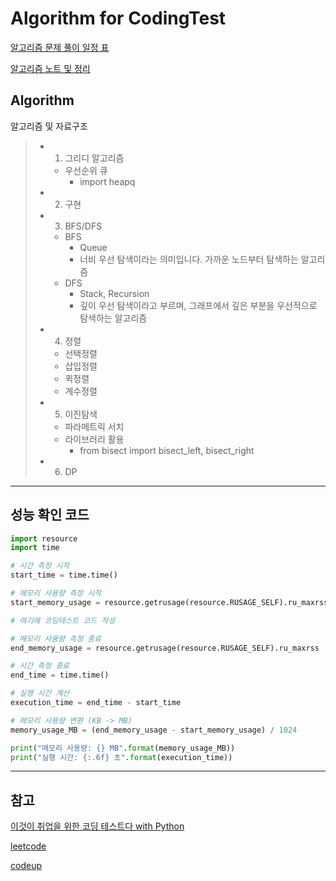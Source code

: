 # Algorithm for CodingTest

[알고리즘 문제 풀이 일정 표](https://docs.google.com/spreadsheets/d/1WLdEADCg1MdYhyplaXwOi_udwoeD1AjqvyBLAc0A5D4/edit#gid=178419031)

[알고리즘 노트 및 정리](https://www.notion.so/66861873a0ff4078beefc6947d83f7aa?pvs=4)

## Algorithm

알고리즘 및 자료구조

> - 1. 그리디 알고리즘
>   - 우선순위 큐
>     - import heapq
>
> - 2. 구현
>
> - 3. BFS/DFS
>   - BFS
>     - Queue
>     - 너비 우선 탐색이라는 의미입니다. 가까운 노드부터 탐색하는 알고리즘
>   - DFS
>     - Stack, Recursion
>     - 깊이 우선 탐색이라고 부르며, 그래프에서 깊은 부분을 우선적으로 탐색하는 알고리즘
> 
> - 4. 정렬
>   - 선택정렬
>   - 삽입정렬
>   - 퀵정렬
>   - 계수정렬
>
> - 5. 이진탐색
>   - 파라메트릭 서치
>   - 라이브러리 활용
>     - from bisect import bisect_left, bisect_right
> 
> - 6. DP

---

## 성능 확인 코드

```python
import resource
import time

# 시간 측정 시작
start_time = time.time()

# 메모리 사용량 측정 시작
start_memory_usage = resource.getrusage(resource.RUSAGE_SELF).ru_maxrss

# 여기에 코딩테스트 코드 작성

# 메모리 사용량 측정 종료
end_memory_usage = resource.getrusage(resource.RUSAGE_SELF).ru_maxrss

# 시간 측정 종료
end_time = time.time()

# 실행 시간 계산
execution_time = end_time - start_time

# 메모리 사용량 변환 (KB -> MB)
memory_usage_MB = (end_memory_usage - start_memory_usage) / 1024

print("메모리 사용량: {} MB".format(memory_usage_MB))
print("실행 시간: {:.6f} 초".format(execution_time))

```

---

## 참고

[이것이 취업을 위한 코딩 테스트다 with Python](https://github.com/ndb796/python-for-coding-test)

[leetcode](https://leetcode.com/)

[codeup](https://codeup.kr/problemsetsol.php?psid=33)
